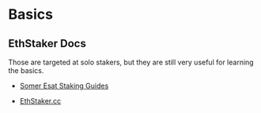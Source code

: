 # Basics

## EthStaker Docs

Those are targeted at solo stakers, but they are still very useful for learning the basics.

* [Somer Esat Staking Guides](https://link.medium.com/KL1bkkHRCub)

* [EthStaker.cc](https://ethstaker.cc)

